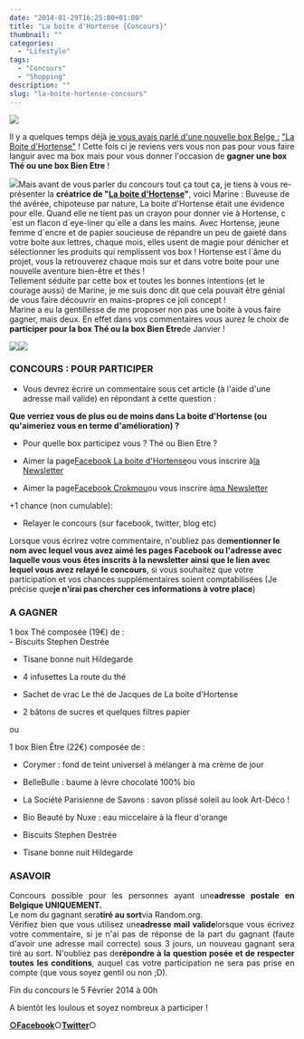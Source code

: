 ```yaml
---
date: "2014-01-29T16:25:00+01:00"
title: "La boite d'Hortense {Concours}"
thumbnail: ""
categories:
  - "Lifestyle"
tags:
  - "Concours"
  - "Shopping"
description: ""
slug: "la-boite-hortense-concours"
---
```


[![](https://s3.eu-west-2.amazonaws.com/crokmou/images/boite_hortense_box_belge_crokmou.com_1.jpg)](https://s3.eu-west-2.amazonaws.com/crokmou/images/boite_hortense_box_belge_crokmou.com_1.jpg)

Il y a quelques temps déjà [je vous avais parlé d'une nouvelle box Belge :](https://crokmou.com/2013/10/la-boite-dhortense-boite-the-belge.html) ["La Boite d'Hortense"](https://crokmou.com/2013/10/la-boite-dhortense-boite-the-belge.html) ! Cette fois ci je reviens vers vous non pas pour vous faire languir avec ma box mais pour vous donner l'occasion de **gagner une box Thé ou une box Bien Etre** !

[![](https://s3.eu-west-2.amazonaws.com/crokmou/images/579119_10151594801686582_741538929_n-300x2891-300x289.jpg)](https://s3.eu-west-2.amazonaws.com/crokmou/images/579119_10151594801686582_741538929_n-300x2891-300x289.jpg)Mais avant de vous parler du concours tout ça tout ça, je tiens à vous re-présenter la **créatrice de "[La boite d'Hortense](http://www.laboitedhortense.com/)"**, voici Marine : Buveuse de thé avérée, chipoteuse par nature, La boite d'Hortense était une évidence pour elle. Quand elle ne tient pas un crayon pour donner vie à Hortense, c´est un flacon d´eye-liner qu´elle a dans les mains. Avec Hortense, jeune femme d´encre et de papier soucieuse de répandre un peu de gaieté dans votre boite aux lettres, chaque mois, elles usent de magie pour dénicher et sélectionner les produits qui remplissent vos box ! Hortense est l´âme du projet, vous la retrouverez chaque mois sur et dans votre boite pour une nouvelle aventure bien-être et thés !  
  Tellement séduite par cette box et toutes les bonnes intentions (et le courage aussi) de Marine, je me suis donc dit que cela pouvait être génial de vous faire découvrir en mains-propres ce joli concept !  
Marine a eu la gentillesse de me proposer non pas une boite à vous faire gagner, mais deux. En effet dans vos commentaires vous aurez le choix de **participer pour la box Thé ou la box Bien Etre**de Janvier !  

[![](https://s3.eu-west-2.amazonaws.com/crokmou/images/january-2014-tea-box1.jpg)](https://s3.eu-west-2.amazonaws.com/crokmou/images/january-2014-tea-box1.jpg)[![](https://s3.eu-west-2.amazonaws.com/crokmou/images/january-2014-wellness-box1.jpg)](https://s3.eu-west-2.amazonaws.com/crokmou/images/january-2014-wellness-box1.jpg)

### CONCOURS : POUR PARTICIPER

- Vous devrez écrire un commentaire sous cet article (à l'aide d'une adresse mail valide) en répondant à cette question :

**Que verriez vous de plus ou de moins dans La boite d'Hortense (ou qu'aimeriez vous en terme d'amélioration) ?**

- Pour quelle box participez vous ? Thé ou Bien Etre ?

- Aimer la page[Facebook La boite d'Hortense](https://www.facebook.com/LaBoiteDHortense?fref=ts)ou vous inscrire à[la Newsletter](http://www.laboitedhortense.com/)

- Aimer la page[Facebook Crokmou](https://www.facebook.com/pages/CroKMou/148093255259077)ou vous inscrire à[ma Newsletter](https://crokmou.com/p/newsletter_18.html)

+1 chance (non cumulable):

- Relayer le concours (sur facebook, twitter, blog etc)

Lorsque vous écrirez votre commentaire, n'oubliez pas de**mentionner le nom avec lequel vous avez aimé les pages Facebook ou l'adresse avec laquelle vous vous êtes inscrits à la newsletter ainsi que le lien avec lequel vous avez relayé le concours**, si vous souhaitez que votre participation et vos chances supplémentaires soient comptabilisées (Je précise que**je n'irai pas chercher ces informations à votre place**)

### A GAGNER

<div style="margin: 0px; outline: 0px; padding: 0px; text-align: justify;">1 box Thé composée (19€) de :

<div>- Biscuits Stephen Destrée

- Tisane bonne nuit Hildegarde

- 4 infusettes La route du thé

- Sachet de vrac Le thé de Jacques de La boite d'Hortense

- 2 bâtons de sucres et quelques filtres papier

ou

1 box Bien Être (22€) composée de :

- Corymer : fond de teint universel à mélanger à ma crème de jour

- BelleBulle : baume à lèvre chocolaté 100% bio

- La Société Parisienne de Savons : savon plissé soleil au look Art-Déco !

- Bio Beauté by Nuxe : eau miccelaire à la fleur d'orange

- Biscuits Stephen Destrée

- Tisane bonne nuit Hildegarde

</div>

### ASAVOIR

Concours possible pour les personnes ayant une**adresse postale en Belgique UNIQUEMENT.**  
Le nom du gagnant sera**tiré au sort**via Random.org.  
Vérifiez bien que vous utilisez une**adresse mail valide**lorsque vous écrivez votre commentaire, si je n'ai pas de réponse de la part du gagnant (faute d'avoir une adresse mail correcte) sous 3 jours, un nouveau gagnant sera tiré au sort. N'oubliez pas de**répondre à la question posée et de respecter toutes les conditions**, auquel cas votre participation ne sera pas prise en compte (que vous soyez gentil ou non ;D).

Fin du concours le 5 Février 2014 à 00h

  A bientôt les loulous et soyez nombreux à participer !  

[**○<span style="font-size: xx-small; margin: 0px; outline: 0px; padding: 0px;"><span style="font-family: Arial, Helvetica, sans-serif; margin: 0px; outline: 0px; padding: 0px;"></span></span>Facebook**](https://www.facebook.com/pages/CroKMou/148093255259077)○[**Twitter**](https://twitter.com/Crokmou)○

</div>